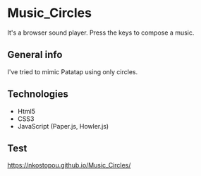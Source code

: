 # Music_Circles
It's a browser sound player. Press the keys to compose a music.
## General info
 I've tried to mimic Patatap using only circles. <br/>
## Technologies
 * Html5
 * CSS3
 * JavaScript (Paper.js, Howler.js)
 
 ## Test
 https://nkostopou.github.io/Music_Circles/
 
